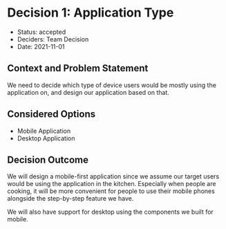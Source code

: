 # Decision 1: Application Type

* Status: accepted
* Deciders: Team Decision
* Date: 2021-11-01

## Context and Problem Statement

We need to decide which type of device users would be mostly using the application on, and design our application based on that.

## Considered Options

* Mobile Application
* Desktop Application

## Decision Outcome

We will design a mobile-first application since we assume our target users would be using the application in the kitchen. Especially when people are cooking, it will be more convenient for people to use their mobile phones alongside the step-by-step feature we have.

We will also have support for desktop using the components we built for mobile.
